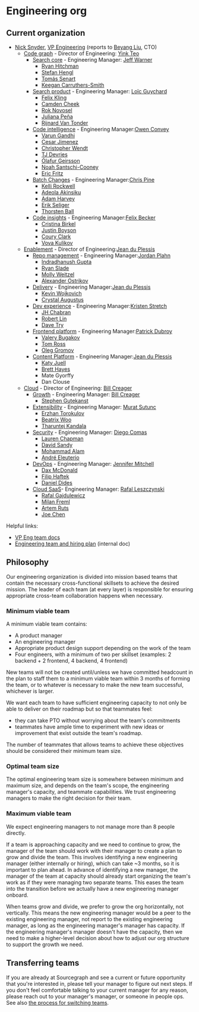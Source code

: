 # Engineering org

## Current organization

- [Nick Snyder](index.md#nick-snyder), [VP Engineering](../roles/index.md#vp-engineering) (reports to [Beyang Liu](../../../../team/index.md#beyang-liu), CTO)
  - [Code graph](../code-graph/index.md) - Director of Engineering: [Yink Teo](../../../../team/index.md#yink-teo)
    - [Search core](../code-graph/search/core.md) - Engineering Manager: [Jeff Warner](../../../../team/index.md#jeff-warner)
      - [Ryan Hitchman](../../../../team/index.md#ryan-hitchman)
      - [Stefan Hengl](../../../../team/index.md#stefan-hengl)
      - [Tomás Senart](../../../../team/index.md#tomás-senart)
      - [Keegan Carruthers-Smith](../../../../team/index.md#keegan-carruthers-smith)
    - [Search product](../code-graph/search/product.md) - Engineering Manager: [Loïc Guychard](../../../../team/index.md#loïc-guychard)
      - [Felix Kling](../../../../team/index.md#felix-kling)
      - [Camden Cheek](../../../../team/index.md#camden-cheek)
      - [Rok Novosel](../../../../team/index.md#rok-novosel)
      - [Juliana Peña](../../../../team/index.md#juliana-peña)
      - [Rijnard Van Tonder](../../../../team/index.md#rijnard-van-tonder)
    - [Code intelligence](../code-graph/code-intelligence/index.md) - Engineering Manager:[Owen Convey](../../../../team/index.md#owen-convey)
      - [Varun Gandhi](../../../../team/index.md#varun-gandhi)
      - [Cesar Jimenez](../../../../team/index.md#cesar-jimenez)
      - [Christopher Wendt](../../../../team/index.md#christopher-wendt)
      - [TJ Devries](../../../../team/index.md#tj-devries)
      - [Ólafur Geirsson](../../../../team/index.md#ólafur-páll-geirsson)
      - [Noah Santschi-Cooney](../../../../team/index.md#noah-santschi-cooney)
      - [Eric Fritz](../../../../team/index.md#eric-fritz)
    - [Batch Changes](../code-graph/batch-changes/index.md) - Engineering Manager:[Chris Pine](../../../../team/index.md#chris-pine)
      - [Kelli Rockwell](../../../../team/index.md#kelli-rockwell)
      - [Adeola Akinsiku](../../../../team/index.md#adeola-akinsiku)
      - [Adam Harvey](../../../../team/index.md#adam-harvey)
      - [Erik Seliger](../../../../team/index.md#erik-seliger)
      - [Thorsten Ball](../../../../team/index.md#thorsten-ball)
    - [Code insights](../code-graph/code-insights/index.md) - Engineering Manager:[Felix Becker](../../../../team/index.md#felix-becker)
      - [Cristina Birkel](../../../../team/index.md#cristina-birkel)
      - [Justin Boyson](../../../../team/index.md#justin-boyson)
      - [Coury Clark](../../../../team/index.md#coury-clark)
      - [Vova Kulikov](../../../../team/index.md#vova-kulikov)
  - [Enablement](../enablement/index.md) - Director of Engineering:[Jean du Plessis](../../../../team/index.md#jean-du-plessis)
    - [Repo management](../enablement/repo-management/index.md) - Engineering Manager:[Jordan Plahn](../../../../team/index.md#jordan-plahn)
      - [Indradhanush Gupta](../../../../team/index.md#indradhanush-gupta)
      - [Ryan Slade](../../../../team/index.md#ryan-slade)
      - [Molly Weitzel](../../../../team/index.md#molly-weitzel)
      - [Alexander Ostrikov](../../../../team/index.md#alexander-ostrikov)
    - [Delivery](../enablement/delivery/index.md) - Engineering Manager:[Jean du Plessis](../../../../team/index.md#jean-du-plessis)
      - [Kevin Wojkovich](../../../../team/index.md#kevin-wojkovich)
      - [Crystal Augustus](../../../../team/index.md#crystal-augustus)
    - [Dev experience](../enablement/dev-experience/index.md) - Engineering Manager:[Kristen Stretch](../../../../team/index.md#kristen-stretch)
      - [JH Chabran](../../../../team/index.md#jh-chabran)
      - [Robert Lin](../../../../team/index.md#robert-lin)
      - [Dave Try](../../../../team/index.md#dave-try)
    - [Frontend platform](../enablement/frontend-platform/index.md) - Engineering Manager:[Patrick Dubroy](../../../../team/index.md#patrick-dubroy)
      - [Valery Bugakov](../../../../team/index.md#valery-bugakov)
      - [Tom Ross](../../../../team/index.md#tom-ross)
      - [Oleg Gromov](../../../../team/index.md#oleg-gromov)
    - [Content Platform](../enablement/content-platform/index.md) - Engineering Manager:[Jean du Plessis](../../../../team/index.md#jean-du-plessis)
      - [Katy Juell](../../../../team/index.md#katy-juell)
      - [Brett Hayes](../../../../team/index.md#brett-hayes)
      - Mate Gyorffy
      - Dan Clouse
  - [Cloud](../cloud/index.md) - Director of Engineering: [Bill Creager](../../../../team/index.md#bill-creager)
    - [Growth](../cloud/growth/index.md) - Engineering Manager: [Bill Creager](../../../../team/index.md#bill-creager)
      - [Stephen Gutekanst](../../../../team/index.md#stephen-gutekanst)
    - [Extensibility](../cloud/extensibility/index.md) - Engineering Manager: [Murat Sutunc](../../../../team/index.md#murat-sutunc)
      - [Erzhan Torokulov](../../../../team/index.md#erzhan-torokulov)
      - [Beatrix Woo](../../../../team/index.md#beatrix-woo)
      - [Tharuntej Kandala](../../../../team/index.md#tharuntej-kandala)
    - [Security](../cloud/security/index.md) - Engineering Manager: [Diego Comas](../../../../team/index.md#diego-comas)
      - [Lauren Chapman](../../../../team/index.md#lauren-chapman)
      - [David Sandy](../../../../team/index.md#david-sandy)
      - [Mohammad Alam](../../../../team/index.md#mohammad-umer-alam)
      - [André Eleuterio](../../../../team/index.md#andré-eleuterio)
    - [DevOps](../cloud/devops/index.md) - Engineering Manager: [Jennifer Mitchell](../../../../team/index.md#jennifer-mitchell)
      - [Dax McDonald](../../../../team/index.md#dax-mcdonald)
      - [Filip Haftek](../../../../team/index.md#filip-haftek)
      - [Daniel Dides](../../../../team/index.md#daniel-dides)
    - [Cloud SaaS](../cloud/saas/index.md)- Engineering Manager: [Rafal Leszczynski](../../../../team/index.md#rafal-leszczynski)
      - [Rafal Gajdulewicz](../../../../team/index.md#rafal-gajdulewicz)
      - [Milan Freml](../../../../team/index.md#mila-freml)
      - [Artem Ruts](../../../../team/index.md#artem-ruts)
      - [Joe Chen](../../../../team/index.md#joe-chen)

Helpful links:

- [VP Eng team docs](../vpe/index.md)
- [Engineering team and hiring plan](https://docs.google.com/spreadsheets/d/1CIQYQDN2KFyHMmPEx3FqubapyXyapFp0B_DoDJtWvm8/edit#gid=0) (internal doc)

## Philosophy

Our engineering organization is divided into mission based teams that contain the necessary cross-functional skillsets to achieve the desired mission. The leader of each team (at every layer) is responsible for ensuring appropriate cross-team collaboration happens when necessary.

### Minimum viable team

A minimum viable team contains:

- A product manager
- An engineering manager
- Appropriate product design support depending on the work of the team
- Four engineers, with a minimum of two per skillset (examples: 2 backend + 2 frontend, 4 backend, 4 frontend)

New teams will not be created until/unless we have committed headcount in the plan to staff them to a minimum viable team within 3 months of forming the team, or to whatever is necessary to make the new team successful, whichever is larger.

We want each team to have sufficient engineering capacity to not only be able to deliver on their roadmap but so that teammates feel:

- they can take PTO without worrying about the team's commitments
- teammates have ample time to experiment with new ideas or improvement that exist outside the team's roadmap.

The number of teammates that allows teams to achieve these objectives should be considered their minimum team size.

### Optimal team size

The optimal engineering team size is somewhere between minimum and maximum size, and depends on the team's scope, the engineering manager's capacity, and teammate capabilities. We trust engineering managers to make the right decision for their team.

### Maximum viable team

We expect engineering managers to not manage more than 8 people directly.

If a team is approaching capacity and we need to continue to grow, the manager of the team should work with their manager to create a plan to grow and divide the team. This involves identifying a new engineering manager (either internally or hiring), which can take ~3 months, so it is important to plan ahead. In advance of identifying a new manager, the manager of the team at capacity should already start organizing the team's work as if they were managing two separate teams. This eases the team into the transition before we actually have a new engineering manager onboard.

When teams grow and divide, we prefer to grow the org horizontally, not vertically. This means the new engineering manager would be a peer to the existing engineering manager, not report to the existing engineering manager, as long as the engineering manager's manager has capacity. If the engineering manager's manager doesn't have the capacity, then we need to make a higher-level decision about how to adjust our org structure to support the growth we need.

## Transferring teams

If you are already at Sourcegraph and see a current or future opportunity that you're interested in, please tell your manager to figure out next steps. If you don't feel comfortable talking to your current manager for any reason, please reach out to your manager's manager, or someone in people ops. See also [the process for switching teams](../../../../company-info-and-process/working-at-sourcegraph/switching-teams.md).
